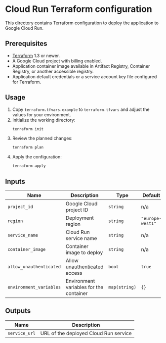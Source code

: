 # Cloud Run Terraform configuration

This directory contains Terraform configuration to deploy the application to Google Cloud Run.

## Prerequisites

- [Terraform](https://www.terraform.io/downloads) 1.3 or newer.
- A Google Cloud project with billing enabled.
- Application container image available in Artifact Registry, Container Registry, or another accessible registry.
- Application default credentials or a service account key file configured for Terraform.

## Usage

1. Copy `terraform.tfvars.example` to `terraform.tfvars` and adjust the values for your environment.
2. Initialize the working directory:
   ```bash
   terraform init
   ```
3. Review the planned changes:
   ```bash
   terraform plan
   ```
4. Apply the configuration:
   ```bash
   terraform apply
   ```

## Inputs

| Name                    | Description                             | Type          | Default          |
| ----------------------- | --------------------------------------- | ------------- | ---------------- |
| `project_id`            | Google Cloud project ID                 | `string`      | n/a              |
| `region`                | Deployment region                       | `string`      | `"europe-west1"` |
| `service_name`          | Cloud Run service name                  | `string`      | n/a              |
| `container_image`       | Container image to deploy               | `string`      | n/a              |
| `allow_unauthenticated` | Allow unauthenticated access            | `bool`        | `true`           |
| `environment_variables` | Environment variables for the container | `map(string)` | `{}`             |

## Outputs

| Name          | Description                           |
| ------------- | ------------------------------------- |
| `service_url` | URL of the deployed Cloud Run service |
